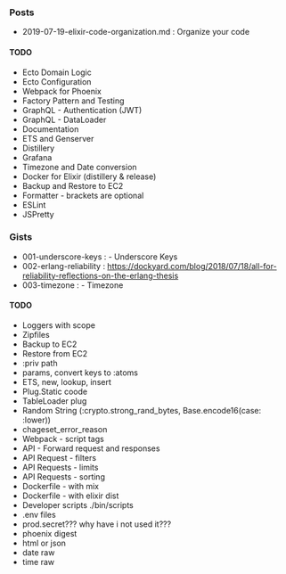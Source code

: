 ### Posts
- 2019-07-19-elixir-code-organization.md : Organize your code

#### TODO
- Ecto Domain Logic
- Ecto Configuration
- Webpack for Phoenix
- Factory Pattern and Testing
- GraphQL - Authentication (JWT)
- GraphQL - DataLoader
- Documentation
- ETS and Genserver
- Distillery
- Grafana
- Timezone and Date conversion
- Docker for Elixir (distillery & release)
- Backup and Restore to EC2
- Formatter - brackets are optional
- ESLint
- JSPretty

### Gists
- 001-underscore-keys : - Underscore Keys
- 002-erlang-reliability : https://dockyard.com/blog/2018/07/18/all-for-reliability-reflections-on-the-erlang-thesis
- 003-timezone : - Timezone

#### TODO
- Loggers with scope
- Zipfiles
- Backup to EC2
- Restore from EC2
- :priv path
- params, convert keys to :atoms
- ETS, new, lookup, insert
- Plug.Static coode
- TableLoader plug
- Random String (:crypto.strong_rand_bytes, Base.encode16(case: :lower))
- chageset_error_reason
- Webpack - script tags
- API - Forward request and responses
- API Request - filters
- API Requests - limits
- API Requests - sorting
- Dockerfile - with mix
- Dockerfile - with elixir dist
- Developer scripts ./bin/scripts
- .env files
- prod.secret??? why have i not used it???
- phoenix digest
- html or json
- date raw
- time raw
